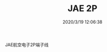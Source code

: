﻿---
layout: post 
title: JAE 2P
tags: JAE
categories: wire-harness
overview: 
series: 
part_number: 
thumb_img: static/202003/259-thumb-20200319200721.jpg
small_img: static/202003/259-20200319200721.jpg
date: 2020/3/19 12:06:38
---


JAE航空电子2P端子线
